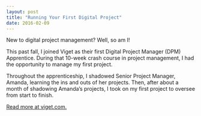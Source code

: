 ```yaml
---
layout: post
title: "Running Your First Digital Project"
date: 2016-02-09
---
```


New to digital project management? Well, so am I!

This past fall, I joined Viget as their first Digital Project Manager (DPM) Apprentice. During that 10-week crash course in project management, I had the opportunity to manage my first project.

Throughout the apprenticeship, I shadowed Senior Project Manager, Amanda, learning the ins and outs of her projects. Then, after about a month of shadowing Amanda’s projects, I took on my first project to oversee from start to finish.

[Read more at viget.com.](https://www.viget.com/articles/running-your-first-digital-project)
